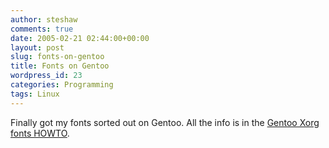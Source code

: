 ```yaml
---
author: steshaw
comments: true
date: 2005-02-21 02:44:00+00:00
layout: post
slug: fonts-on-gentoo
title: Fonts on Gentoo
wordpress_id: 23
categories: Programming
tags: Linux
---
```


Finally got my fonts sorted out on Gentoo. All the info is in the [Gentoo Xorg fonts HOWTO](http://gentoo-wiki.com/HOWTO_Xorg_and_Fonts).
